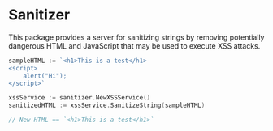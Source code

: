 # Sanitizer

This package provides a server for sanitizing strings by removing potentially dangerous HTML and JavaScript that may be used to execute XSS attacks.

```go
sampleHTML := `<h1>This is a test</h1>
<script>
	alert("Hi");
</script>`

xssService := sanitizer.NewXSSService()
sanitizedHTML := xssService.SanitizeString(sampleHTML)

// New HTML == `<h1>This is a test</h1>`
```
